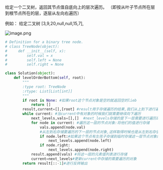 给定一个二叉树，返回其节点值自底向上的层次遍历。 （即按从叶子节点所在层到根节点所在的层，逐层从左向右遍历）

例如：
给定二叉树 [3,9,20,null,null,15,7],

![image.png](https://upload-images.jianshu.io/upload_images/14555448-6b3932c2c594756e.png?imageMogr2/auto-orient/strip%7CimageView2/2/w/1240)
```python
# Definition for a binary tree node.
# class TreeNode(object):
#     def __init__(self, x):
#         self.val = x
#         self.left = None
#         self.right = None

class Solution(object):
    def levelOrderBottom(self, root):
        """
        :type root: TreeNode
        :rtype: List[List[int]]
        """
        if root is None: #如果root这个节点对象是空的就返回空的lieb
            return []
        result,current=[],[root] #result用于存储遍历的结果,我们从上到下进行遍历,最后输出的时候倒着输出就行,current中存储的是目前需要进行遍历的对象
        while current: #当current中有对象的时候我们就需要继续向下遍历
            next_levels,vals=[],[]  #next_levels存储的是下一层需要进行遍历的对象,vals就是遍历到的这一层的元素
            for node in current: #遍历这一层的节点对象:将他们的值进行存储
                vals.append(node.val)
                #从左到右存储要遍历的下一层的节点对象,这样取得时候也是从左到右存值
                if node.left:#如果这个节点有左孩子存储到临时存储这一层节点对象的列表中 
                    next_levels.append(node.left)
                if node.right:
                    next_levels.append(node.right)
            result.append(vals) #将这一层的元素值列表进行存储
            current=next_levels#更新current中存储的需要遍历的对象
        return result[::-1]#进行反转输出

```
